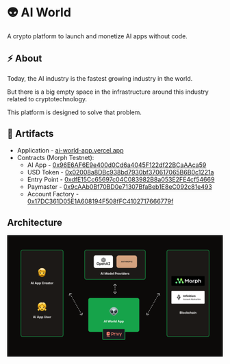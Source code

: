 # 👽 AI World

A crypto platform to launch and monetize AI apps without code.

## ⚡ About

Today, the AI industry is the fastest growing industry in the world.

But there is a big empty space in the infrastructure around this industry related to cryptotechnology.

This platform is designed to solve that problem.

## 🔗 Artifacts

- Application - [ai-world-app.vercel.app](https://ai-world-app.vercel.app/)
- Contracts (Morph Testnet):
  - AI App - [0x96E6AF6E9e400d0Cd6a4045F122df22BCaAAca59](https://explorer-testnet.morphl2.io/address/0x96E6AF6E9e400d0Cd6a4045F122df22BCaAAca59)
  - USD Token - [0x02008a8DBc938bd7930bf370617065B6B0c1221a](https://explorer-testnet.morphl2.io/address/0x02008a8DBc938bd7930bf370617065B6B0c1221a)
  - Entry Point - [0xdfE15Cc65697c04C083982B8a053E2FE4cf54669](https://explorer-testnet.morphl2.io/address/0x96E6AF6E9e400d0Cd6a4045F122df22BCaAAca59)
  - Paymaster - [0x9cAAb0Bf70BD0e71307BfaBeb1E8eC092c81e493](https://explorer-testnet.morphl2.io/address/0x9cAAb0Bf70BD0e71307BfaBeb1E8eC092c81e493)
  - Account Factory - [0x17DC361D05E1A608194F508fFC4102717666779f](https://explorer-testnet.morphl2.io/address/0x17DC361D05E1A608194F508fFC4102717666779f)

## Architecture

![Architecture](Architecture.png)
